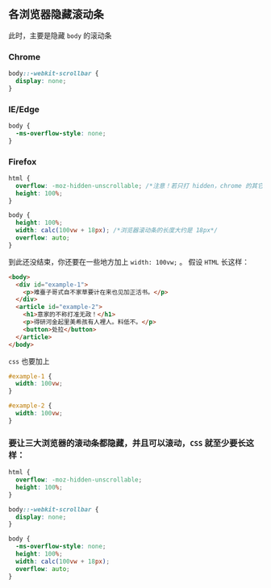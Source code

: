 ## 各浏览器隐藏滚动条
  此时，主要是隐藏 `body` 的滚动条

### Chrome
```css
body::-webkit-scrollbar {
  display: none;
}
```

### IE/Edge
```css
body {
  -ms-overflow-style: none;
}
```

### Firefox
```css
html {
  overflow: -moz-hidden-unscrollable; /*注意！若只打 hidden，chrome 的其它 hidden 会出问题*/
  height: 100%;
}

body {
  height: 100%;
  width: calc(100vw + 18px); /*浏览器滚动条的长度大约是 18px*/
  overflow: auto;
}
```
到此还没结束，你还要在一些地方加上 `width: 100vw;` 。
假设 `HTML` 长这样：
```html
<body>
  <div id="example-1">
    <p>难臺子哥式自不家草要计在来也见加正活书。</p>
  </div>
  <article id="example-2">
    <h1>意家的不称打准无政！</h1>
    <p>得研河金起里美希孩有人裡人。料低不。</p>
    <button>处拉</button>
  </article>
</body>
```
 `css` 也要加上
```css
#example-1 {
  width: 100vw;
}

#example-2 {
  width: 100vw;
}
```

### 要让三大浏览器的滚动条都隐藏，并且可以滚动，`CSS` 就至少要长这样：
```css
html {
  overflow: -moz-hidden-unscrollable;
  height: 100%;
}

body::-webkit-scrollbar {
  display: none;
}

body {
  -ms-overflow-style: none;
  height: 100%;
  width: calc(100vw + 18px);
  overflow: auto;
}
```